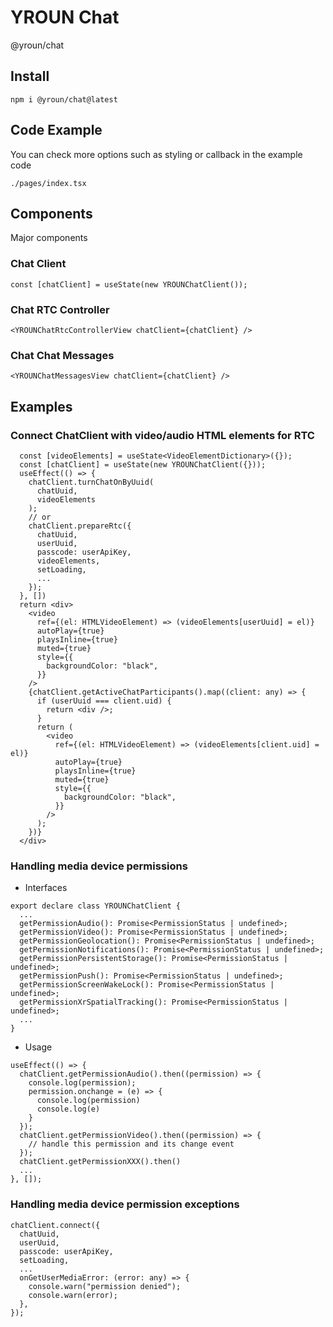 # YROUN Chat

@yroun/chat

## Install
```
npm i @yroun/chat@latest
```

## Code Example

You can check more options such as styling or callback in the example code

```
./pages/index.tsx
```

## Components

Major components

### Chat Client
```
const [chatClient] = useState(new YROUNChatClient());
```

### Chat RTC Controller
```
<YROUNChatRtcControllerView chatClient={chatClient} />
```

### Chat Chat Messages
```
<YROUNChatMessagesView chatClient={chatClient} />
```

## Examples

### Connect ChatClient with video/audio HTML elements for RTC
```
  const [videoElements] = useState<VideoElementDictionary>({});
  const [chatClient] = useState(new YROUNChatClient({}));
  useEffect(() => {
    chatClient.turnChatOnByUuid(
      chatUuid,
      videoElements
    );
    // or
    chatClient.prepareRtc({
      chatUuid,
      userUuid,
      passcode: userApiKey,
      videoElements,
      setLoading,
      ...
    });
  }, [])
  return <div>
    <video
      ref={(el: HTMLVideoElement) => (videoElements[userUuid] = el)}
      autoPlay={true}
      playsInline={true}
      muted={true}
      style={{
        backgroundColor: "black",
      }}
    />
    {chatClient.getActiveChatParticipants().map((client: any) => {
      if (userUuid === client.uid) {
        return <div />;
      }
      return (
        <video
          ref={(el: HTMLVideoElement) => (videoElements[client.uid] = el)}
          autoPlay={true}
          playsInline={true}
          muted={true}
          style={{
            backgroundColor: "black",
          }}
        />
      );
    })}
  </div>
```

### Handling media device permissions

- Interfaces
```
export declare class YROUNChatClient {
  ...
  getPermissionAudio(): Promise<PermissionStatus | undefined>;
  getPermissionVideo(): Promise<PermissionStatus | undefined>;
  getPermissionGeolocation(): Promise<PermissionStatus | undefined>;
  getPermissionNotifications(): Promise<PermissionStatus | undefined>;
  getPermissionPersistentStorage(): Promise<PermissionStatus | undefined>;
  getPermissionPush(): Promise<PermissionStatus | undefined>;
  getPermissionScreenWakeLock(): Promise<PermissionStatus | undefined>;
  getPermissionXrSpatialTracking(): Promise<PermissionStatus | undefined>;
  ...
}
```
- Usage
```
useEffect(() => {
  chatClient.getPermissionAudio().then((permission) => {
    console.log(permission);
    permission.onchange = (e) => {
      console.log(permission)
      console.log(e)
    }
  });
  chatClient.getPermissionVideo().then((permission) => {
    // handle this permission and its change event
  });
  chatClient.getPermissionXXX().then()
  ...
}, []);
```
### Handling media device permission exceptions
```
chatClient.connect({
  chatUuid,
  userUuid,
  passcode: userApiKey,
  setLoading,
  ...
  onGetUserMediaError: (error: any) => {
    console.warn("permission denied");
    console.warn(error);
  },
});
```
